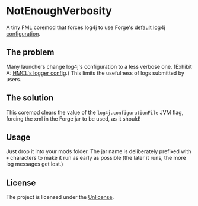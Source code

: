 # NotEnoughVerbosity

A tiny FML coremod that forces log4j to use Forge's [default log4j configuration](https://github.com/MinecraftForge/MinecraftForge/blob/9274e4fe435cb415099a8216c1b42235f185443e/fml/src/main/resources/log4j2.xml).

## The problem

Many launchers change log4j's configuration to a less verbose one. (Exhibit A: [HMCL's logger config](https://github.com/huanghongxun/HMCL/blob/c6afd53e73c5a2dc75afc7a1ab279c0b3918da82/HMCLCore/src/main/resources/assets/game/log4j2-1.7.xml).) This limits the usefulness of logs submitted by users.

## The solution

This coremod clears the value of the `log4j.configurationFile` JVM flag, forcing the xml in the Forge jar to be used, as it should!

## Usage

Just drop it into your mods folder. The jar name is deliberately prefixed with `+` characters to make it run as early as possible (the later it runs, the more log messages get lost.)

## License

The project is licensed under the [Unlicense](UNLICENSE).
